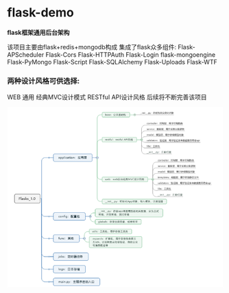 # flask-demo
**flask框架通用后台架构**

该项目主要由flask+redis+mongodb构成
集成了flask众多组件:
Flask-APScheduler
Flask-Cors
Flask-HTTPAuth
Flask-Login
flask-mongoengine
Flask-PyMongo
Flask-Script
Flask-SQLAlchemy
Flask-Uploads
Flask-WTF

### 两种设计风格可供选择:
WEB 通用 经典MVC设计模式
RESTful API设计风格
后续将不断完善该项目

![架构图](https://github.com/Jasonjk3/temp/blob/master/images/%E6%9E%B6%E6%9E%84.png "架构图")
